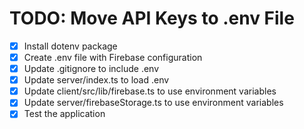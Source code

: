 # TODO: Move API Keys to .env File

- [x] Install dotenv package
- [x] Create .env file with Firebase configuration
- [x] Update .gitignore to include .env
- [x] Update server/index.ts to load .env
- [x] Update client/src/lib/firebase.ts to use environment variables
- [x] Update server/firebaseStorage.ts to use environment variables
- [x] Test the application
